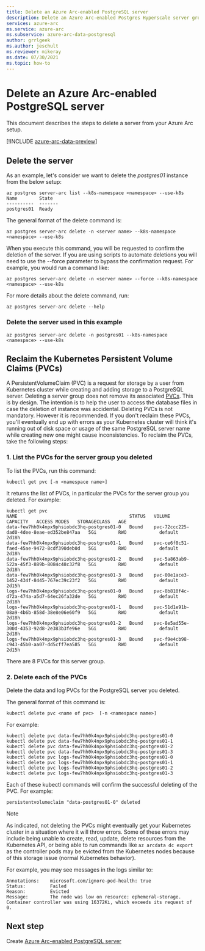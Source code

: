 ```yaml
---
title: Delete an Azure Arc-enabled PostgreSQL server
description: Delete an Azure Arc-enabled Postgres Hyperscale server group
services: azure-arc
ms.service: azure-arc
ms.subservice: azure-arc-data-postgresql
author: grrlgeek
ms.author: jeschult
ms.reviewer: mikeray
ms.date: 07/30/2021
ms.topic: how-to
---
```


# Delete an Azure Arc-enabled PostgreSQL server

This document describes the steps to delete a server from your Azure Arc setup.

[!INCLUDE [azure-arc-data-preview](../../../includes/azure-arc-data-preview.md)]

## Delete the server

As an example, let's consider we want to delete the _postgres01_ instance from the below setup:

```azurecli
az postgres server-arc list --k8s-namespace <namespace> --use-k8s
Name        State  
----------  -------
postgres01  Ready  
```

The general format of the delete command is:
```azurecli
az postgres server-arc delete -n <server name> --k8s-namespace <namespace> --use-k8s
```
When you execute this command, you will be requested to confirm the deletion of the server. If you are using scripts to automate deletions you will need to use the --force parameter to bypass the confirmation request. For example, you would run a command like: 
```azurecli
az postgres server-arc delete -n <server name> --force --k8s-namespace <namespace> --use-k8s
```

For more details about the delete command, run:
```azurecli
az postgres server-arc delete --help 
```

### Delete the server used in this example

```azurecli
az postgres server-arc delete -n postgres01 --k8s-namespace <namespace> --use-k8s
```

## Reclaim the Kubernetes Persistent Volume Claims (PVCs)

A PersistentVolumeClaim (PVC) is a request for storage by a user from Kubernetes cluster while creating and adding storage to a PostgreSQL server. Deleting a server group does not remove its associated [PVCs](https://kubernetes.io/docs/concepts/storage/persistent-volumes/). This is by design. The intention is to help the user to access the database files in case the deletion of instance was accidental. Deleting PVCs is not mandatory. However it is recommended. If you don't reclaim these PVCs, you'll eventually end up with errors as your Kubernetes cluster will think it's running out of disk space or usage of the same PostgreSQL server name while creating new one might cause inconsistencies. 
To reclaim the PVCs, take the following steps:

### 1. List the PVCs for the server group you deleted

To list the PVCs, run this command:

```console
kubectl get pvc [-n <namespace name>]
```

It returns the list of PVCs, in particular the PVCs for the server group you deleted. For example:

```output
kubectl get pvc
NAME                                         STATUS   VOLUME                                     CAPACITY   ACCESS MODES   STORAGECLASS   AGE
data-few7hh0k4npx9phsiobdc3hq-postgres01-0   Bound    pvc-72ccc225-dad0-4dee-8eae-ed352be847aa   5Gi        RWO            default        2d18h
data-few7hh0k4npx9phsiobdc3hq-postgres01-1   Bound    pvc-ce6f0c51-faed-45ae-9472-8cdf390deb0d   5Gi        RWO            default        2d18h
data-few7hh0k4npx9phsiobdc3hq-postgres01-2   Bound    pvc-5a863ab9-522a-45f3-889b-8084c48c32f8   5Gi        RWO            default        2d18h
data-few7hh0k4npx9phsiobdc3hq-postgres01-3   Bound    pvc-00e1ace3-1452-434f-8445-767ec39c23f2   5Gi        RWO            default        2d15h
logs-few7hh0k4npx9phsiobdc3hq-postgres01-0   Bound    pvc-8b810f4c-d72a-474a-a5d7-64ec26fa32de   5Gi        RWO            default        2d18h
logs-few7hh0k4npx9phsiobdc3hq-postgres01-1   Bound    pvc-51d1e91b-08a9-4b6b-858d-38e8e06e60f9   5Gi        RWO            default        2d18h
logs-few7hh0k4npx9phsiobdc3hq-postgres01-2   Bound    pvc-8e5ad55e-300d-4353-92d8-2e383b3fe96e   5Gi        RWO            default        2d18h
logs-few7hh0k4npx9phsiobdc3hq-postgres01-3   Bound    pvc-f9e4cb98-c943-45b0-aa07-dd5cff7ea585   5Gi        RWO            default        2d15h
```
There are 8 PVCs for this server group.

### 2. Delete each of the PVCs

Delete the data and log PVCs for the PostgreSQL server you deleted.

The general format of this command is: 

```console
kubectl delete pvc <name of pvc>  [-n <namespace name>]
```

For example:

```console
kubectl delete pvc data-few7hh0k4npx9phsiobdc3hq-postgres01-0
kubectl delete pvc data-few7hh0k4npx9phsiobdc3hq-postgres01-1
kubectl delete pvc data-few7hh0k4npx9phsiobdc3hq-postgres01-2
kubectl delete pvc data-few7hh0k4npx9phsiobdc3hq-postgres01-3
kubectl delete pvc logs-few7hh0k4npx9phsiobdc3hq-postgres01-0
kubectl delete pvc logs-few7hh0k4npx9phsiobdc3hq-postgres01-1
kubectl delete pvc logs-few7hh0k4npx9phsiobdc3hq-postgres01-2
kubectl delete pvc logs-few7hh0k4npx9phsiobdc3hq-postgres01-3
```

Each of these kubectl commands will confirm the successful deleting of the PVC. For example:

```output
persistentvolumeclaim "data-postgres01-0" deleted
```
  

>[!NOTE]
> As indicated, not deleting the PVCs might eventually get your Kubernetes cluster in a situation where it will throw errors. Some of these errors may include being unable to create, read, update, delete resources from the Kubernetes API, or being able to run commands like `az arcdata dc export` as the controller pods may be evicted from the Kubernetes nodes because of this storage issue (normal Kubernetes behavior).
>
> For example, you may see messages in the logs similar to:  
> ```output
> Annotations:    microsoft.com/ignore-pod-health: true  
> Status:         Failed  
> Reason:         Evicted  
> Message:        The node was low on resource: ephemeral-storage. Container controller was using 16372Ki, which exceeds its request of 0.
> ```
    
## Next step
Create [Azure Arc-enabled PostgreSQL server](create-postgresql-server.md)
